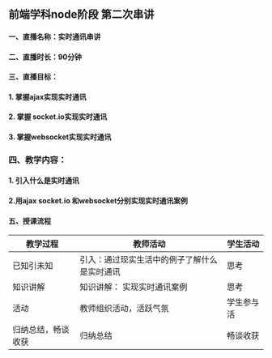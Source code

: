 ## 前端学科node阶段 第二次串讲

#### 一、直播名称：实时通讯串讲

#### 二、直播时长：90分钟

#### 三、直播目标：

#### 1. 掌握ajax实现实时通讯

#### 2. 掌握 socket.io实现实时通讯

#### 3. 掌握websocket实现实时通讯

### 四、教学内容：

#### 1. 引入什么是实时通讯

#### 2.用ajax socket.io 和websocket分别实现实时通讯案例

#### 五、授课流程

| 教学过程           | 教师活动                                     | 学生活动   |
| ------------------ | -------------------------------------------- | ---------- |
| 已知引未知         | 引入：通过现实生活中的例子了解什么是实时通讯 | 思考       |
| 知识讲解           | 知识讲解：  实现实时通讯案例                 | 思考       |
| 活动               | 教师组织活动，活跃气氛                       | 学生参与活 |
| 归纳总结，畅谈收获 | 归纳总结                                     | 畅谈收获   |